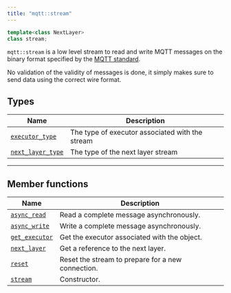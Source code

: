 ```yaml
---
title: "mqtt::stream"
---
```


```cpp
template<class NextLayer>
class stream;
```

`mqtt::stream` is a low level stream to read and write MQTT messages on
the binary format specified by
the [MQTT standard](http://docs.oasis-open.org/mqtt/mqtt/v3.1.1/os/mqtt-v3.1.1-os.html#_Toc398718018).

No validation of the validity of messages is done, it simply makes sure
to send data using the correct wire format.

## Types

| Name                                 | Description                                     |
|--------------------------------------|-------------------------------------------------|
| [`executor_type`](executor_type)     | The type of executor associated with the stream |
| [`next_layer_type`](next_layer_type) | The type of the next layer stream               |

---

## Member functions

| Name                           | Description                                       |
|--------------------------------|---------------------------------------------------|
| [`async_read`](async_read)     | Read a complete message asynchronously.           |
| [`async_write`](async_write)   | Write a complete message asynchronously.          |
| [`get_executor`](get_executor) | Get the executor associated with the object.      |
| [`next_layer`](next_layer)     | Get a reference to the next layer.                |
| [`reset`](reset)               | Reset the stream to prepare for a new connection. |
| [`stream`](constructors)       | Constructor.                                      |

